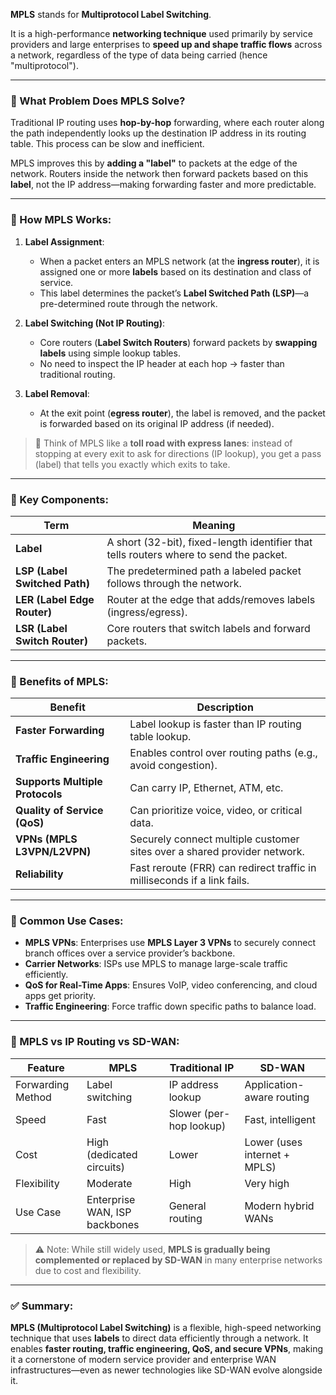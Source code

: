 **MPLS** stands for **Multiprotocol Label Switching**.

It is a high-performance **networking technique** used primarily by service providers and large enterprises to **speed up and shape traffic flows** across a network, regardless of the type of data being carried (hence "multiprotocol").

---

### 🔹 What Problem Does MPLS Solve?

Traditional IP routing uses **hop-by-hop** forwarding, where each router along the path independently looks up the destination IP address in its routing table. This process can be slow and inefficient.

MPLS improves this by **adding a "label"** to packets at the edge of the network. Routers inside the network then forward packets based on this **label**, not the IP address—making forwarding faster and more predictable.

---

### 🔹 How MPLS Works:

1. **Label Assignment**:

   - When a packet enters an MPLS network (at the **ingress router**), it is assigned one or more **labels** based on its destination and class of service.
   - This label determines the packet’s **Label Switched Path (LSP)**—a pre-determined route through the network.

2. **Label Switching (Not IP Routing)**:

   - Core routers (**Label Switch Routers**) forward packets by **swapping labels** using simple lookup tables.
   - No need to inspect the IP header at each hop → faster than traditional routing.

3. **Label Removal**:
   - At the exit point (**egress router**), the label is removed, and the packet is forwarded based on its original IP address (if needed).

> 🔄 Think of MPLS like a **toll road with express lanes**: instead of stopping at every exit to ask for directions (IP lookup), you get a pass (label) that tells you exactly which exits to take.

---

### 🔹 Key Components:

| Term                          | Meaning                                                                                |
| ----------------------------- | -------------------------------------------------------------------------------------- |
| **Label**                     | A short (32-bit), fixed-length identifier that tells routers where to send the packet. |
| **LSP (Label Switched Path)** | The predetermined path a labeled packet follows through the network.                   |
| **LER (Label Edge Router)**   | Router at the edge that adds/removes labels (ingress/egress).                          |
| **LSR (Label Switch Router)** | Core routers that switch labels and forward packets.                                   |

---

### 🔹 Benefits of MPLS:

| Benefit                         | Description                                                              |
| ------------------------------- | ------------------------------------------------------------------------ |
| **Faster Forwarding**           | Label lookup is faster than IP routing table lookup.                     |
| **Traffic Engineering**         | Enables control over routing paths (e.g., avoid congestion).             |
| **Supports Multiple Protocols** | Can carry IP, Ethernet, ATM, etc.                                        |
| **Quality of Service (QoS)**    | Can prioritize voice, video, or critical data.                           |
| **VPNs (MPLS L3VPN/L2VPN)**     | Securely connect multiple customer sites over a shared provider network. |
| **Reliability**                 | Fast reroute (FRR) can redirect traffic in milliseconds if a link fails. |

---

### 🔹 Common Use Cases:

- **MPLS VPNs**: Enterprises use **MPLS Layer 3 VPNs** to securely connect branch offices over a service provider’s backbone.
- **Carrier Networks**: ISPs use MPLS to manage large-scale traffic efficiently.
- **QoS for Real-Time Apps**: Ensures VoIP, video conferencing, and cloud apps get priority.
- **Traffic Engineering**: Force traffic down specific paths to balance load.

---

### 🔹 MPLS vs IP Routing vs SD-WAN:

| Feature           | MPLS                          | Traditional IP          | SD-WAN                       |
| ----------------- | ----------------------------- | ----------------------- | ---------------------------- |
| Forwarding Method | Label switching               | IP address lookup       | Application-aware routing    |
| Speed             | Fast                          | Slower (per-hop lookup) | Fast, intelligent            |
| Cost              | High (dedicated circuits)     | Lower                   | Lower (uses internet + MPLS) |
| Flexibility       | Moderate                      | High                    | Very high                    |
| Use Case          | Enterprise WAN, ISP backbones | General routing         | Modern hybrid WANs           |

> ⚠️ Note: While still widely used, **MPLS is gradually being complemented or replaced by SD-WAN** in many enterprise networks due to cost and flexibility.

---

### ✅ Summary:

**MPLS (Multiprotocol Label Switching)** is a flexible, high-speed networking technique that uses **labels** to direct data efficiently through a network. It enables **faster routing, traffic engineering, QoS, and secure VPNs**, making it a cornerstone of modern service provider and enterprise WAN infrastructures—even as newer technologies like SD-WAN evolve alongside it.
